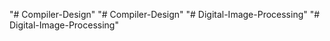 "# Compiler-Design" 
"# Compiler-Design" 
"# Digital-Image-Processing" 
"# Digital-Image-Processing" 
